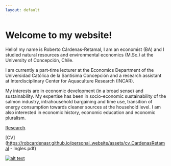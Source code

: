 ```yaml
---
layout: default
---
```


# Welcome to my website! 

Hello! my name is Roberto Cárdenas-Retamal, I am an economist (BA) and I studied natural resources and environmental economics (M.Sc.) at the University of Concepción, Chile.

I am currently a part-time lecturer at the Economics Department of the Universidad Católica de la Santísima Concepción and a research assistant at Interdisciplinary Center for Aquaculture Research (INCAR).

My interests are in economic development (in a broad sense) and sustainability. My expertise has been in socio-economic sustainability of the salmon industry, intrahousehold bargaining and time use, transition of energy consumption towards cleaner sources at the household level. I am also interested in economic history, economic education and economic pluralism. 

[Research](./another-page.html). 

[CV](https://robcardenasr.github.io/personal_website/assets/cv_CardenasRetamal - Ingles.pdf) 

[![alt text][1.1]][1]

[1.1]: http://i.imgur.com/tXSoThF.png (twitter icon with padding)

[1]: https://twitter.com/rocardenasr
